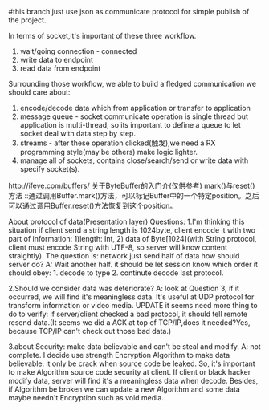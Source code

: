 #this branch just use json as communicate protocol for simple publish of the project.In terms of socket,it's important of these three workflow.1. wait/going connection - connected2. write data to endpoint3. read data from endpointSurrounding those workflow, we able to build a fledged communicationwe should care about:1. encode/decode data which from application or transfer to application2. message queue - socket communicate operation is single thread but application is multi-thread, so its important to define aqueue to let socket deal with data step by step.3. streams - after these operation clicked(触发),we need a RX programming style(may be others) make logic lighter.4. manage all of sockets, contains close/search/send or write data with specify socket(s).http://ifeve.com/buffers/ 关于ByteBuffer的入门介(仅供参考)mark()与reset()方法::通过调用Buffer.mark()方法，可以标记Buffer中的一个特定position。之后可以通过调用Buffer.reset()方法恢复到这个position。About protocol of data(Presentation layer) Questions:1.I'm thinking this situation if client send a string length is 1024byte, client encode it with two part of information: 1)length: Int, 2) data of Byte[1024](with String protocol, client must encode String with UTF-8, so server will know content straightly).The question is: network just send half of data how should server do?A: Wait another half. it should be let session know which order it should obey: 1. decode to type 2. continute decode last protocol.2.Should we consider data was deteriorate?A: look at Question 3, if it occurred, we will find it's meaningless data.It's useful at UDP protocol for transform information or video media.UPDATE it seems need more thing to do to verify: if server/client checked a bad protocol, it should tell remote resend data.(It seems we did a ACKat top of TCP/IP,does it needed?Yes, because TCP/IP can't check out those bad data.)3.about Security: make data believable and can't be steal and modify.A: not complete. I decide use strength Encryption Algorithm to make data believable. it only be crack when source code be leaked.So, it's important to make Algorithm source code security at client.If client or black hacker modify data, server will find it's a meaningless data when decode.Besides, if Algorithm be broken we can update a new Algorithm and some data maybe needn't Encryption such as void media.